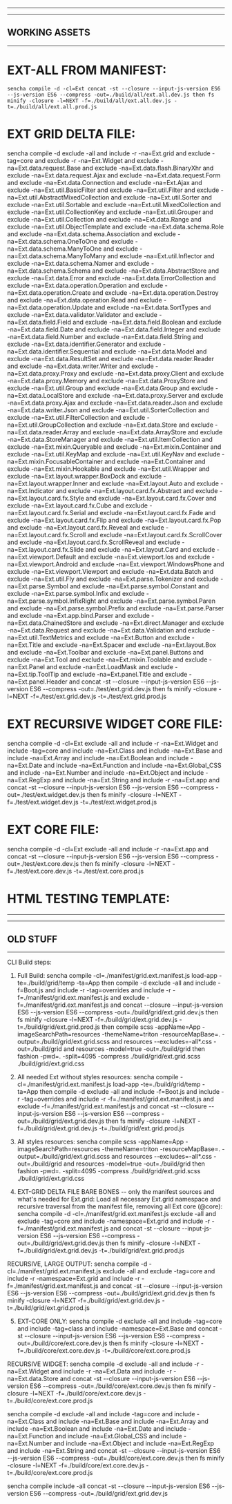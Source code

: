 -------------------------------------------------------
-------------------------------------------------------
WORKING ASSETS
-------------------------------------------------------
-------------------------------------------------------

# EXT-ALL FROM MANIFEST: 
```
sencha compile -d -cl=Ext concat -st --closure --input-js-version ES6 --js-version ES6 --compress -out=./build/all/ext.all.dev.js then fs minify -closure -l=NEXT -f=./build/all/ext.all.dev.js -t=./build/all/ext.all.prod.js
```

# EXT GRID DELTA FILE:
sencha compile -d exclude -all and include -r -na=Ext.grid and exclude -tag=core and exclude -r -na=Ext.Widget and exclude -na=Ext.data.request.Base and exclude -na=Ext.data.flash.BinaryXhr and exclude -na=Ext.data.request.Ajax and exclude -na=Ext.data.request.Form and exclude -na=Ext.data.Connection and exclude -na=Ext.Ajax and exclude -na=Ext.util.BasicFilter and exclude -na=Ext.util.Filter and exclude -na=Ext.util.AbstractMixedCollection and exclude -na=Ext.util.Sorter and exclude -na=Ext.util.Sortable and exclude -na=Ext.util.MixedCollection and exclude -na=Ext.util.CollectionKey and exclude -na=Ext.util.Grouper and exclude -na=Ext.util.Collection and exclude -na=Ext.data.Range and exclude -na=Ext.util.ObjectTemplate and exclude -na=Ext.data.schema.Role and exclude -na=Ext.data.schema.Association and exclude -na=Ext.data.schema.OneToOne and exclude -na=Ext.data.schema.ManyToOne and exclude -na=Ext.data.schema.ManyToMany and exclude -na=Ext.util.Inflector and exclude -na=Ext.data.schema.Namer and exclude -na=Ext.data.schema.Schema and exclude -na=Ext.data.AbstractStore and exclude -na=Ext.data.Error and exclude -na=Ext.data.ErrorCollection and exclude -na=Ext.data.operation.Operation and exclude -na=Ext.data.operation.Create and exclude -na=Ext.data.operation.Destroy and exclude -na=Ext.data.operation.Read and exclude -na=Ext.data.operation.Update and exclude -na=Ext.data.SortTypes and exclude -na=Ext.data.validator.Validator and exclude -na=Ext.data.field.Field and exclude -na=Ext.data.field.Boolean and exclude -na=Ext.data.field.Date and exclude -na=Ext.data.field.Integer and exclude -na=Ext.data.field.Number and exclude -na=Ext.data.field.String and exclude -na=Ext.data.identifier.Generator and exclude -na=Ext.data.identifier.Sequential and exclude -na=Ext.data.Model and exclude -na=Ext.data.ResultSet and exclude -na=Ext.data.reader.Reader and exclude -na=Ext.data.writer.Writer and exclude -na=Ext.data.proxy.Proxy and exclude -na=Ext.data.proxy.Client and exclude -na=Ext.data.proxy.Memory and exclude -na=Ext.data.ProxyStore and exclude -na=Ext.util.Group and exclude -na=Ext.data.Group and exclude -na=Ext.data.LocalStore and exclude -na=Ext.data.proxy.Server and exclude -na=Ext.data.proxy.Ajax and exclude -na=Ext.data.reader.Json and exclude -na=Ext.data.writer.Json and exclude -na=Ext.util.SorterCollection and exclude -na=Ext.util.FilterCollection and exclude -na=Ext.util.GroupCollection and exclude -na=Ext.data.Store and exclude -na=Ext.data.reader.Array and exclude -na=Ext.data.ArrayStore and exclude -na=Ext.data.StoreManager and exclude -na=Ext.util.ItemCollection and exclude -na=Ext.mixin.Queryable and exclude -na=Ext.mixin.Container and exclude -na=Ext.util.KeyMap and exclude -na=Ext.util.KeyNav and exclude -na=Ext.mixin.FocusableContainer and exclude -na=Ext.Container and exclude -na=Ext.mixin.Hookable and exclude -na=Ext.util.Wrapper and exclude -na=Ext.layout.wrapper.BoxDock and exclude -na=Ext.layout.wrapper.Inner and exclude -na=Ext.layout.Auto and exclude -na=Ext.Indicator and exclude -na=Ext.layout.card.fx.Abstract and exclude -na=Ext.layout.card.fx.Style and exclude -na=Ext.layout.card.fx.Cover and exclude -na=Ext.layout.card.fx.Cube and exclude -na=Ext.layout.card.fx.Serial and exclude -na=Ext.layout.card.fx.Fade and exclude -na=Ext.layout.card.fx.Flip and exclude -na=Ext.layout.card.fx.Pop and exclude -na=Ext.layout.card.fx.Reveal and exclude -na=Ext.layout.card.fx.Scroll and exclude -na=Ext.layout.card.fx.ScrollCover and exclude -na=Ext.layout.card.fx.ScrollReveal and exclude -na=Ext.layout.card.fx.Slide and exclude -na=Ext.layout.Card and exclude -na=Ext.viewport.Default and exclude -na=Ext.viewport.Ios and exclude -na=Ext.viewport.Android and exclude -na=Ext.viewport.WindowsPhone and exclude -na=Ext.viewport.Viewport and exclude -na=Ext.data.Batch and exclude -na=Ext.util.Fly and exclude -na=Ext.parse.Tokenizer and exclude -na=Ext.parse.Symbol and exclude -na=Ext.parse.symbol.Constant and exclude -na=Ext.parse.symbol.Infix and exclude -na=Ext.parse.symbol.InfixRight and exclude -na=Ext.parse.symbol.Paren and exclude -na=Ext.parse.symbol.Prefix and exclude -na=Ext.parse.Parser and exclude -na=Ext.app.bind.Parser and exclude -na=Ext.data.ChainedStore and exclude -na=Ext.direct.Manager and exclude -na=Ext.data.Request and exclude -na=Ext.data.Validation and exclude -na=Ext.util.TextMetrics and exclude -na=Ext.Button and exclude -na=Ext.Title and exclude -na=Ext.Spacer and exclude -na=Ext.layout.Box and exclude -na=Ext.Toolbar and exclude -na=Ext.panel.Buttons and exclude -na=Ext.Tool and exclude -na=Ext.mixin.Toolable and exclude -na=Ext.Panel and exclude -na=Ext.LoadMask and exclude -na=Ext.tip.ToolTip and exclude -na=Ext.panel.Title and exclude -na=Ext.panel.Header and concat -st --closure --input-js-version ES6 --js-version ES6 --compress -out=./test/ext.grid.dev.js then fs minify -closure -l=NEXT -f=./test/ext.grid.dev.js -t=./test/ext.grid.prod.js

# EXT RECURSIVE WIDGET CORE FILE:
sencha compile -d -cl=Ext exclude -all and include -r -na=Ext.Widget and include -tag=core and include -na=Ext.Class and include -na=Ext.Base and include -na=Ext.Array and include -na=Ext.Boolean and include -na=Ext.Date and include -na=Ext.Function and include -na=Ext.Global_CSS and include -na=Ext.Number and include -na=Ext.Object and include -na=Ext.RegExp and include -na=Ext.String and include -r -na=Ext.app and concat -st --closure --input-js-version ES6 --js-version ES6 --compress -out=./test/ext.widget.dev.js then fs minify -closure -l=NEXT -f=./test/ext.widget.dev.js -t=./test/ext.widget.prod.js

# EXT CORE FILE:
sencha compile -d -cl=Ext exclude -all and include -r -na=Ext.app and concat -st --closure --input-js-version ES6 --js-version ES6 --compress -out=./test/ext.core.dev.js then fs minify -closure -l=NEXT -f=./test/ext.core.dev.js -t=./test/ext.core.prod.js

# HTML TESTING TEMPLATE:
<!DOCTYPE html>
<html>
<head>
  <meta http-equiv="Content-Type" content="text/html; charset=UTF-8">
  <meta name="viewport" content="width=device-width, initial-scale=1, maximum-scale=10, user-scalable=yes">
  <title>Title</title>

  <!-- Ext JS -->
  <!-- <script src="./ext-modern-all-debug.js"></script> -->
  <script src="./ext.all.prod.js"></script>

  <!-- Ext JS Theme -->
  <link href="/resources/theme-material-all-debug.css" rel="stylesheet" />
</head>
<body>
  <script>
    Ext.application({
      name: 'MyApp',
      launch: function () {
        var store = Ext.create('Ext.data.Store', {
            fields: ['name', 'email', 'phone'],
            data: [
                { 'name': 'Lisa',  "email":"lisa@simpsons.com",  "phone":"555-111-1224"  },
                { 'name': 'Bart',  "email":"bart@simpsons.com",  "phone":"555-222-1234" },
                { 'name': 'Homer', "email":"home@simpsons.com",  "phone":"555-222-1244"  },
                { 'name': 'Marge', "email":"marge@simpsons.com", "phone":"555-222-1254"  }
            ]
        });

        Ext.Viewport.add({
            xtype: 'grid',
            title: 'Test Grid',
            store: store,
            columns: [
                { text: 'Name',  dataIndex: 'name', width: 200 },
                { text: 'Email', dataIndex: 'email', width: 250 },
                { text: 'Phone', dataIndex: 'phone', width: 120 }
            ],
            height: 200,
            layout: 'fit',
            fullscreen: true
        });
      }
    });
  </script>
</body>
</html>

-------------------------------------------------------
-------------------------------------------------------
OLD STUFF
-------------------------------------------------------
-------------------------------------------------------
CLI Build steps:
1) Full Build: sencha compile -cl=./manifest/grid.ext.manifest.js load-app -te=./build/grid/temp -ta=App then compile -d exclude -all and include -f=Boot.js and include -r -tag=overrides and include -r -f=./manifest/grid.ext.manifest.js and exclude -f=./manifest/grid.ext.manifest.js  and concat --closure --input-js-version ES6 --js-version ES6 --compress -out=./build/grid/ext.grid.dev.js then fs minify -closure -l=NEXT -f=./build/grid/ext.grid.dev.js -t=./build/grid/ext.grid.prod.js then compile scss -appName=App -imageSearchPath=resources -themeName=triton -resourceMapBase=. -output=./build/grid/ext.grid.scss and resources --excludes=-all\*.css -out=./build/grid and resources -model=true -out=./build/grid then fashion -pwd=. -split=4095 -compress ./build/grid/ext.grid.scss ./build/grid/ext.grid.css

2) All needed Ext without styles resources: sencha compile -cl=./manifest/grid.ext.manifest.js load-app -te=./build/grid/temp -ta=App then compile -d exclude -all and include -f=Boot.js and include -r -tag=overrides and include -r -f=./manifest/grid.ext.manifest.js and exclude -f=./manifest/grid.ext.manifest.js  and concat -st --closure --input-js-version ES6 --js-version ES6 --compress -out=./build/grid/ext.grid.dev.js then fs minify -closure -l=NEXT -f=./build/grid/ext.grid.dev.js -t=./build/grid/ext.grid.prod.js

3) All styles resources: sencha compile scss -appName=App -imageSearchPath=resources -themeName=triton -resourceMapBase=. -output=./build/grid/ext.grid.scss and resources --excludes=-all\*.css -out=./build/grid and resources -model=true -out=./build/grid then fashion -pwd=. -split=4095 -compress ./build/grid/ext.grid.scss ./build/grid/ext.grid.css

4) EXT-GRID DELTA FILE BARE BONES -- only the manifest sources and what's needed for Ext.grid: Load all necessary Ext.grid namespace and recursive traversal from the manifest file, removing all Ext core (@core): sencha compile -d -cl=./manifest/grid.ext.manifest.js exclude -all and exclude -tag=core and include -namespace=Ext.grid and include -r -f=./manifest/grid.ext.manifest.js and concat -st --closure --input-js-version ES6 --js-version ES6 --compress -out=./build/grid/ext.grid.dev.js then fs minify -closure -l=NEXT -f=./build/grid/ext.grid.dev.js -t=./build/grid/ext.grid.prod.js

RECURSIVE, LARGE OUTPUT:
sencha compile -d -cl=./manifest/grid.ext.manifest.js exclude -all and exclude -tag=core and include -r -namespace=Ext.grid and include -r -f=./manifest/grid.ext.manifest.js and concat -st --closure --input-js-version ES6 --js-version ES6 --compress -out=./build/grid/ext.grid.dev.js then fs minify -closure -l=NEXT -f=./build/grid/ext.grid.dev.js -t=./build/grid/ext.grid.prod.js

5) EXT-CORE ONLY: sencha compile -d exclude -all and include -tag=core and include -tag=class and include -namespace=Ext.Base and concat -st --closure --input-js-version ES6 --js-version ES6 --compress -out=./build/core/ext.core.dev.js then fs minify -closure -l=NEXT -f=./build/core/ext.core.dev.js -t=./build/core/ext.core.prod.js

RECURSIVE WIDGET: sencha compile -d exclude -all and include -r -na=Ext.Widget and include -r -na=Ext.Data and include -r -na=Ext.data.Store and concat -st --closure --input-js-version ES6 --js-version ES6 --compress -out=./build/core/ext.core.dev.js then fs minify -closure -l=NEXT -f=./build/core/ext.core.dev.js -t=./build/core/ext.core.prod.js



sencha compile -d exclude -all and include -tag=core and include -na=Ext.Class and include -na=Ext.Base and include -na=Ext.Array and include -na=Ext.Boolean and include -na=Ext.Date and include -na=Ext.Function and include -na=Ext.Global_CSS and include -na=Ext.Number and include -na=Ext.Object and include -na=Ext.RegExp and include -na=Ext.String and concat -st --closure --input-js-version ES6 --js-version ES6 --compress -out=./build/core/ext.core.dev.js then fs minify -closure -l=NEXT -f=./build/core/ext.core.dev.js -t=./build/core/ext.core.prod.js


sencha compile include -all concat -st --closure --input-js-version ES6 --js-version ES6 --compress -out=./build/grid/ext.grid.dev.js

